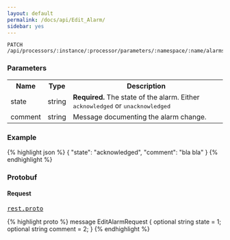 ```yaml
---
layout: default
permalink: /docs/api/Edit_Alarm/
sidebar: yes
---
```


    PATCH /api/processors/:instance/:processor/parameters/:namespace/:name/alarms/:seqnum
    
### Parameters

<table class="inline">
  <tr>
    <th>Name</th>
    <th>Type</th>
    <th>Description</th>
  </tr>
  <tr>
    <td class="code">state</td>
    <td class="code">string</td>
    <td><strong>Required.</strong> The state of the alarm. Either <tt>acknowledged</tt> or <tt>unacknowledged</tt></td>
  </tr>
  <tr>
    <td class="code">comment</td>
    <td class="code">string</td>
    <td>Message documenting the alarm change.</td>
  </tr>
</table>

### Example

{% highlight json %}
{
  "state": "acknowledged",
  "comment": "bla bla"
}
{% endhighlight %}


### Protobuf

#### Request

<pre class="r header"><a href="/docs/api/rest.proto/">rest.proto</a></pre>
{% highlight proto %}
message EditAlarmRequest {
  optional string state = 1;
  optional string comment = 2;
}
{% endhighlight %}
